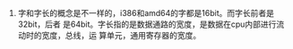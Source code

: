 1. 字和字长的概念是不一样的，i386和amd64的字都是16bit。而字长前者是32bit，后者
   是64bit。字长指的是数据通路的宽度，是数据在cpu内部进行流动时的宽度，总线，运
   算单元，通用寄存器的宽度。
